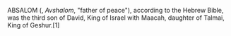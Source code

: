 ABSALOM (, _Avshalom_, "father of peace"), according to the Hebrew Bible, was the third son of David, King of Israel with Maacah, daughter of Talmai, King of Geshur.[1]

